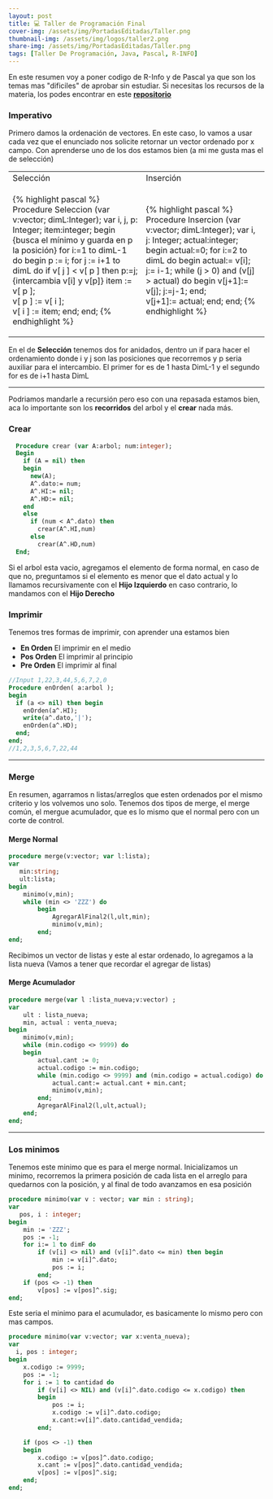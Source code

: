 ```yaml
---
layout: post
title: 💻 Taller de Programación Final
cover-img: /assets/img/PortadasEditadas/Taller.png
thumbnail-img: /assets/img/logos/taller2.png
share-img: /assets/img/PortadasEditadas/Taller.png
tags: [Taller De Programación, Java, Pascal, R-INFO]
---
```


En este resumen voy a poner codigo de R-Info y de Pascal ya que son los temas mas "dificiles" de aprobar sin estudiar. Si necesitas los recursos de la materia, los podes encontrar en este [**repositorio**](https://github.com/Fabian-Martinez-Rincon/Taller-de-Programacion)

### Imperativo

Primero damos la ordenación de vectores. En este caso, lo vamos a usar cada vez que el enunciado nos solicite retornar un vector ordenado por x campo. Con aprenderse uno de los dos estamos bien (a mi me gusta mas el de selección)

<table><tr><td>Selección</td><td>Inserción</td></tr><tr><td>

{% highlight pascal %}
  Procedure Seleccion (var v:vector; dimL:Integer);
  var 
      i, j, p: Integer;
      item:integer;
  begin
      {busca el mínimo y guarda en p la posición}
      for i:=1 to dimL-1 do 
      begin 
          p := i;
          for j := i+1 to dimL do
              if v[ j ] < v[ p ] then p:=j;
          {intercambia v[i] y v[p]}
          item := v[ p ];   
          v[ p ] := v[ i ];   
          v[ i ] := item;
      end;
  end;
{% endhighlight %}

</td><td>

{% highlight pascal %}
  Procedure Insercion (var v:vector; dimL:Integer);
  var 
      i, j: Integer; 
      actual:integer;
  begin
      actual:=0;
      for i:=2 to dimL do 
      begin 
          actual:= v[i];
          j:= i-1; 
          while (j > 0) and (v[j] > actual) do
          begin
              v[j+1]:= v[j];
              j:=j-1;
          end;  
          v[j+1]:= actual; 
      end;
  end;
{% endhighlight %}
</td></tr>
</table>

En el de **Selección** tenemos dos for anidados, dentro un if para hacer el ordenamiento donde i y j son las posiciones que recorremos y p seria auxiliar para el intercambio. El primer for es de 1 hasta DimL-1 y el segundo for es de i+1 hasta DimL

--- 

Podriamos mandarle a recursión pero eso con una repasada estamos bien, aca lo importante son los **recorridos** del arbol y el **crear** nada más.

### Crear

```pascal
  Procedure crear (var A:arbol; num:integer);
  Begin
    if (A = nil) then
    begin
      new(A);
      A^.dato:= num; 
      A^.HI:= nil; 
      A^.HD:= nil;
    end
    else
      if (num < A^.dato) then 
        crear(A^.HI,num)
      else 
        crear(A^.HD,num)   
  End;
```

Si el arbol esta vacio, agregamos el elemento de forma normal, en caso de que no, preguntamos si el elemento es menor que el dato actual y lo llamamos recursivamente con el **Hijo Izquierdo** en caso contrario, lo mandamos con el **Hijo Derecho**

### Imprimir

Tenemos tres formas de imprimir, con aprender una estamos bien
- **En Orden** El imprimir en el medio
- **Pos Orden** El imprimir al principio
- **Pre Orden** El imprimir al final

```pascal
//Input 1,22,3,44,5,6,7,2,0
Procedure enOrden( a:arbol );
begin 
  if (a <> nil) then begin
    enOrden(a^.HI);
    write(a^.dato,'|');
    enOrden(a^.HD);
  end;
end;
//1,2,3,5,6,7,22,44
```

---

### Merge

En resumen, agarramos n listas/arreglos que esten ordenados por el mismo criterio y los volvemos uno solo. Tenemos dos tipos de merge, el merge común, el mergue acumulador, que es lo mismo que el normal pero con un corte de control.

#### Merge Normal

```pascal
procedure merge(v:vector; var l:lista);
var
   min:string;
   ult:lista;
begin
	minimo(v,min);
	while (min <> 'ZZZ') do 
		begin
			AgregarAlFinal2(l,ult,min);
			minimo(v,min);
		end;
end;
```
Recibimos  un vector de listas y este al estar ordenado, lo agregamos a la lista nueva (Vamos a tener que recordar el agregar de listas)

#### Merge Acumulador

```pascal
procedure merge(var l :lista_nueva;v:vector) ;
var
	ult : lista_nueva;
	min, actual : venta_nueva;
begin
	minimo(v,min);	
	while (min.codigo <> 9999) do	
	begin
		actual.cant := 0;	
		actual.codigo := min.codigo;	
		while (min.codigo <> 9999) and (min.codigo = actual.codigo) do begin
			actual.cant:= actual.cant + min.cant;	
			minimo(v,min);	
		end;
		AgregarAlFinal2(l,ult,actual);	
	end;
end;
```

---

### Los minimos

Tenemos este minimo que es para el merge normal. Inicializamos un minimo, recorremos la primera posición de cada lista en el arreglo para quedarnos con la posición, y al final de todo avanzamos en esa posición

```pascal
procedure minimo(var v : vector; var min : string);
var
   pos, i : integer;
begin
	min := 'ZZZ';
	pos := -1;
	for i:= 1 to dimF do					
		if (v[i] <> nil) and (v[i]^.dato <= min) then begin
			min := v[i]^.dato; 
			pos := i;	
		end;
	if (pos <> -1) then  
		v[pos] := v[pos]^.sig;
end;
```

Este seria el minimo para el acumulador, es basicamente lo mismo pero con mas campos.

```pascal
procedure minimo(var v:vector; var x:venta_nueva);
var 
  i, pos : integer;
begin
	x.codigo := 9999;
	pos := -1;
	for i := 1 to cantidad do 
		if (v[i] <> NIL) and (v[i]^.dato.codigo <= x.codigo) then 
		begin
			pos := i;	
			x.codigo := v[i]^.dato.codigo;
            x.cant:=v[i]^.dato.cantidad_vendida;	
		end;

	if (pos <> -1) then
	begin
		x.codigo := v[pos]^.dato.codigo;
        x.cant := v[pos]^.dato.cantidad_vendida; 
		v[pos] := v[pos]^.sig; 
	end;
end;
```
